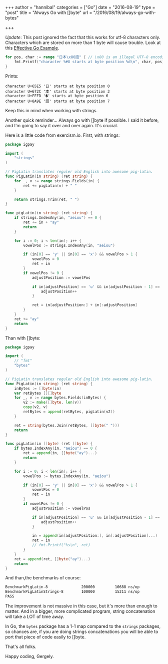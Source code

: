 +++
author = "hannibal"
categories = ["Go"]
date = "2016-08-19"
type = "post"
title = "Always Go with []byte"
url = "/2016/08/19/always-go-with-bytes"

+++

*Update*: This post ignored the fact that this works for utf-8 characters only. Characters which are stored on more than 1 byte
will cause trouble. Look at this [Effective Go Example](https://go.dev/doc/effective_go#for).

~~~go
for pos, char := range "日本\x80語" { // \x80 is an illegal UTF-8 encoding
    fmt.Printf("character %#U starts at byte position %d\n", char, pos)
}
~~~

Prints:

~~~
character U+65E5 '日' starts at byte position 0
character U+672C '本' starts at byte position 3
character U+FFFD '�' starts at byte position 6
character U+8A9E '語' starts at byte position 7
~~~

Keep this in mind when working with strings.

Another quick reminder... Always go with []byte if possible. I said it before, and I'm going to say it over and over again. It's crucial.

Here is a little code from exercism.io. First, with strings:

~~~go
package igpay

import (
    "strings"
)

// PigLatin translates reguler old English into awesome pig-latin.
func PigLatin(in string) (ret string) {
    for _, v := range strings.Fields(in) {
        ret += pigLatin(v) + " "
    }

    return strings.Trim(ret, " ")
}

func pigLatin(in string) (ret string) {
    if strings.IndexAny(in, "aeiou") == 0 {
        ret += in + "ay"
        return
    }

    for i := 0; i < len(in); i++ {
        vowelPos := strings.IndexAny(in, "aeiou")

        if (in[0] == 'y' || in[0] == 'x') && vowelPos > 1 {
            vowelPos = 0
            ret = in
        }
        if vowelPos != 0 {
            adjustPosition := vowelPos

            if in[adjustPosition] == 'u' && in[adjustPosition - 1] == 'q' {
                adjustPosition++
            }

            ret = in[adjustPosition:] + in[:adjustPosition]
        }
    }
    ret += "ay"
    return
}
~~~

Than with []byte:

~~~go
package igpay

import (
    // "fmt"
    "bytes"
)

// PigLatin translates reguler old English into awesome pig-latin.
func PigLatin(in string) (ret string) {
    inBytes := []byte(in)
    var retBytes [][]byte
    for _, v := range bytes.Fields(inBytes) {
        v2 := make([]byte, len(v))
        copy(v2, v)
        retBytes = append(retBytes, pigLatin(v2))
    }

    ret = string(bytes.Join(retBytes, []byte(" ")))
    return
}

func pigLatin(in []byte) (ret []byte) {
    if bytes.IndexAny(in, "aeiou") == 0 {
        ret = append(in, []byte("ay")...)
        return
    }

    for i := 0; i < len(in); i++ {
        vowelPos := bytes.IndexAny(in, "aeiou")

        if (in[0] == 'y' || in[0] == 'x') && vowelPos > 1 {
            vowelPos = 0
            ret = in
        }
        if vowelPos != 0 {
            adjustPosition := vowelPos

            if in[adjustPosition] == 'u' && in[adjustPosition - 1] == 'q' {
                adjustPosition++
            }

            in = append(in[adjustPosition:], in[:adjustPosition]...)
            ret = in
            // fmt.Printf("%s\n", ret)
        }
    }
    ret = append(ret, []byte("ay")...)
    return
}
~~~

And than,the benchmarks of course:

~~~bash
BenchmarkPigLatin-8          	  200000	     10688 ns/op
BenchmarkPigLatinStrings-8   	  100000	     15211 ns/op
PASS
~~~

The improvement is not massive in this case, but it's more than enough to matter. And in a bigger, more complicated program, string concatenation will take a LOT of time away.

In Go, the `bytes` package has a 1-1 map compared to the `strings` packages, so chances are, if you are doing strings concatenations you will be able to port that piece of code easily to []byte.

That's all folks.

Happy coding,
Gergely.

